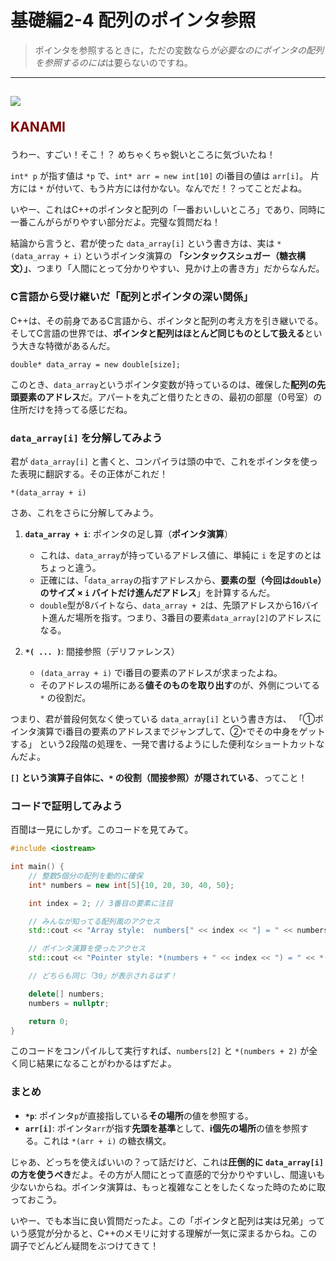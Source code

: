 # 基礎編2-4 配列のポインタ参照
> ポインタを参照するときに，ただの変数なら*が必要なのにポインタの配列を参照するのには*は要らないのですね。

***
<h2><img src="image/KANAMI.png">

<font color="Maroon">KANAMI</font></h2>

うわー、すごい！そこ！？ めちゃくちゃ鋭いところに気づいたね！

`int* p` が指す値は `*p` で、`int* arr = new int[10]` のi番目の値は `arr[i]`。
片方には `*` が付いて、もう片方には付かない。なんでだ！？ってことだよね。

いやー、これはC++のポインタと配列の「一番おいしいところ」であり、同時に一番こんがらがりやすい部分だよ。完璧な質問だね！

結論から言うと、君が使った `data_array[i]` という書き方は、実は `*(data_array + i)` というポインタ演算の **「シンタックスシュガー（糖衣構文）」**、つまり「人間にとって分かりやすい、見かけ上の書き方」だからなんだ。

### C言語から受け継いだ「配列とポインタの深い関係」

C++は、その前身であるC言語から、ポインタと配列の考え方を引き継いでる。そしてC言語の世界では、**ポインタと配列はほとんど同じものとして扱える**という大きな特徴があるんだ。

`double* data_array = new double[size];`

このとき、`data_array`というポインタ変数が持っているのは、確保した**配列の先頭要素のアドレス**だ。アパートを丸ごと借りたときの、最初の部屋（0号室）の住所だけを持ってる感じだね。

### `data_array[i]` を分解してみよう

君が `data_array[i]` と書くと、コンパイラは頭の中で、これをポインタを使った表現に翻訳する。その正体がこれだ！

`*(data_array + i)`

さあ、これをさらに分解してみよう。

1.  **`data_array + i`**: ポインタの足し算（**ポインタ演算**）
    * これは、`data_array`が持っているアドレス値に、単純に `i` を足すのとはちょっと違う。
    * 正確には、「`data_array`の指すアドレスから、**要素の型（今回は`double`）のサイズ × `i` バイトだけ進んだアドレス**」を計算するんだ。
    * `double`型が8バイトなら、`data_array + 2`は、先頭アドレスから16バイト進んだ場所を指す。つまり、3番目の要素`data_array[2]`のアドレスになる。

2.  **`*( ... )`**: 間接参照（デリファレンス）
    * `(data_array + i)` でi番目の要素のアドレスが求まったよね。
    * そのアドレスの場所にある**値そのものを取り出す**のが、外側についてる `*` の役割だ。

つまり、君が普段何気なく使っている `data_array[i]` という書き方は、
「①ポインタ演算でi番目の要素のアドレスまでジャンプして、②`*`でその中身をゲットする」
という2段階の処理を、一発で書けるようにした便利なショートカットなんだよ。

**`[]` という演算子自体に、`*` の役割（間接参照）が隠されている**、ってこと！

### コードで証明してみよう

百聞は一見にしかず。このコードを見てみて。

```cpp
#include <iostream>

int main() {
    // 整数5個分の配列を動的に確保
    int* numbers = new int[5]{10, 20, 30, 40, 50};

    int index = 2; // 3番目の要素に注目

    // みんなが知ってる配列風のアクセス
    std::cout << "Array style:  numbers[" << index << "] = " << numbers[index] << std::endl;

    // ポインタ演算を使ったアクセス
    std::cout << "Pointer style: *(numbers + " << index << ") = " << *(numbers + index) << std::endl;

    // どちらも同じ「30」が表示されるはず！

    delete[] numbers;
    numbers = nullptr;

    return 0;
}
```
このコードをコンパイルして実行すれば、`numbers[2]` と `*(numbers + 2)` が全く同じ結果になることがわかるはずだよ。

### まとめ

* **`*p`**: ポインタ`p`が直接指している**その場所**の値を参照する。
* **`arr[i]`**: ポインタ`arr`が指す**先頭を基準**として、**i個先の場所**の値を参照する。これは `*(arr + i)` の糖衣構文。

じゃあ、どっちを使えばいいの？って話だけど、これは**圧倒的に `data_array[i]` の方を使うべき**だよ。その方が人間にとって直感的で分かりやすいし、間違いも少ないからね。ポインタ演算は、もっと複雑なことをしたくなった時のために取っておこう。

いやー、でも本当に良い質問だったよ。この「ポインタと配列は実は兄弟」っていう感覚が分かると、C++のメモリに対する理解が一気に深まるからね。この調子でどんどん疑問をぶつけてきて！
